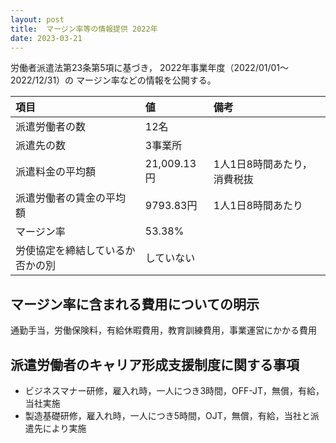 ```yaml
---
layout: post
title:  マージン率等の情報提供 2022年
date: 2023-03-21
---
```

労働者派遣法第23条第5項に基づき，
    2022年事業年度（2022/01/01～2022/12/31）の
    マージン率などの情報を公開する。

| 項目                | 値          | 備考  　    | 
| :----------------- | :---------- | :-------- | 
| 派遣労働者の数        | 12名         |           | 
| 派遣先の数           | 3事業所       |           | 
| 派遣料金の平均額       | 21,009.13円 | 1人1日8時間あたり，消費税抜 | 
| 派遣労働者の賃金の平均額 | 9793.83円   | 1人1日8時間あたり |
| マージン率           | 53.38%      |                |
| 労使協定を締結しているか否かの別 | していない | |

## マージン率に含まれる費用についての明示
通勤手当，労働保険料，有給休暇費用，教育訓練費用，事業運営にかかる費用

## 派遣労働者のキャリア形成支援制度に関する事項
* ビジネスマナー研修，雇入れ時，一人につき3時間，OFF-JT，無償，有給，当社実施
* 製造基礎研修，雇入れ時，一人につき5時間，OJT，無償，有給，当社と派遣先により実施